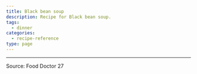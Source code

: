 ```yaml
---
title: Black bean soup
description: Recipe for Black bean soup.
tags:
  - dinner
categories:
  - recipe-reference
type: page
---
```


---

Source: Food Doctor 27
